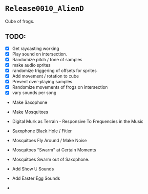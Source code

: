 # `Release0010_AlienD`

Cube of frogs.

## TODO:

- [x] Get raycasting working
- [x] Play sound on intersection.
- [x] Randomize pitch / tone of samples
- [x] make audio sprites
- [x] randomize triggering of offsets for sprites
- [x] Add movement / rotation to cube
- [x] Prevent over-playing samples
- [x] Randomize movements of frogs on intersection
- [x] vary sounds per song
- Make Saxophone
- Make Mosquitoes

- Digital Murk as Terrain - Responsive To Frequencies in the Music 
- Saxophone Black Hole / Fitler 
- Mosquitoes Fly Around / Make Noise 
- Mosquitoes "Swarm" at Certain Moments 
- Mosquitoes Swarm out of Saxophone.
- Add Show U Sounds 
- Add Easter Egg Sounds
- 